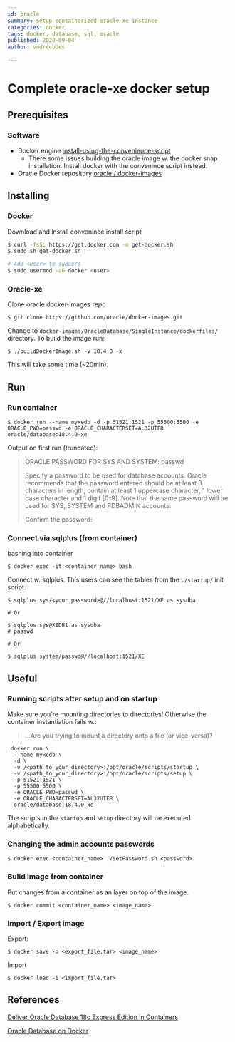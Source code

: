 ```yaml
---
id: oracle
summary: Setup containerized oracle-xe instance
categories: docker
tags: docker, database, sql, oracle
published: 2020-09-04
author: vndrecodes

---
```


# Complete oracle-xe docker setup

## Prerequisites

### Software
* Docker engine [install-using-the-convenience-script](https://docs.docker.com/engine/install/debian/#install-using-the-convenience-script)
  * There some issues building the oracle image w. the docker snap installation. Install docker with the convenince script instead.
* Oracle Docker repository [oracle /
docker-images](https://github.com/oracle/docker-images)


## Installing

### Docker

Download and install convenince install script
```bash
$ curl -fsSL https://get.docker.com -o get-docker.sh
$ sudo sh get-docker.sh

# Add <user> to sudoers
$ sudo usermod -aG docker <user>
```


### Oracle-xe

Clone oracle docker-images repo
```shell
$ git clone https://github.com/oracle/docker-images.git
```

Change to `docker-images/OracleDatabase/SingleInstance/dockerfiles/` directory. To build the image run:
```shell
$ ./buildDockerImage.sh -v 18.4.0 -x
```
This will take some time (~20min).


## Run

### Run container
```shell
$ docker run --name myxedb -d -p 51521:1521 -p 55500:5500 -e ORACLE_PWD=passwd -e ORACLE_CHARACTERSET=AL32UTF8 oracle/database:18.4.0-xe
```


Output on first run (truncated):

>ORACLE PASSWORD FOR SYS AND SYSTEM: passwd
>
>Specify a password to be used for database accounts. Oracle recommends that the password entered should be at least 8 characters in length, contain at least 1 uppercase character, 1 lower case character and 1 digit [0-9]. Note that the same password will be used for SYS, SYSTEM and PDBADMIN accounts:
>
>Confirm the password:


### Connect via sqlplus (from container)

bashing into container
```shell
$ docker exec -it <container_name> bash
```

Connect w. sqlplus.
This users can see the tables from the `./startup/` init script.
```shell
$ sqlplus sys/<your password>@//localhost:1521/XE as sysdba

# Or

$ sqlplus sys@XEDB1 as sysdba
# passwd

# Or

$ sqlplus system/passwd@//localhost:1521/XE
```


## Useful

### Running scripts after setup and on startup
Make sure you're mounting directories to directories! Otherwise the container instantiation fails w.:
>  ...Are you trying to mount a directory onto a file (or vice-versa)?

```shell
 docker run \
  --name myxedb \
  -d \
  -v /<path_to_your_directory>:/opt/oracle/scripts/startup \
  -v /<path_to_your_directory>:/opt/oracle/scripts/setup \
  -p 51521:1521 \
  -p 55500:5500 \
  -e ORACLE_PWD=passwd \
  -e ORACLE_CHARACTERSET=AL32UTF8 \
  oracle/database:18.4.0-xe
```

The scripts in the `startup` and `setup` directory will be executed alphabetically.

### Changing the admin accounts passwords

```shell
$ docker exec <container_name> ./setPassword.sh <password>
```


### Build image from container
Put changes from a container as an layer on top of the image.
```shell
$ docker commit <container_name> <image_name>
```


### Import / Export image
Export:
```shell
$ docker save -o <export_file.tar> <image_name>
```

Import
```shell
$ docker load -i <import_file.tar>

```

## References

[Deliver Oracle Database 18c Express Edition in Containers](https://blogs.oracle.com/oraclemagazine/deliver-oracle-database-18c-express-edition-in-containers)

[Oracle Database on Docker](https://github.com/oracle/docker-images/tree/master/)
